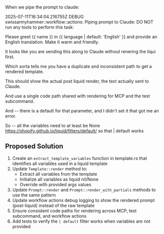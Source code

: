 When we pipe the prompt to claude:


2025-07-11T16:34:04.216755Z DEBUG swissarmyhammer::workflow::actions: Piping prompt to Claude:
DO NOT run any tools to perform this task:

Please greet {{ name }} in {{ language | default: 'English' }} and provide an English translation. Make it warm and friendly.


It looks like you are sending this along to Claude without renering the liqui first.

Which sorta tells me you have a duplicate and inconsistent path to get a rendered template.

This should show the actual post liquid render, the text actually sent to Claude.

And use a single code path shared with rendering for MCP and the test subcommand.

And -- there is a default for that parameter, and I didn't set it that got me an error.

So -- all the variables need to at least be None https://shopify.github.io/liquid/filters/default/ so that | default works

## Proposed Solution

1. Create an `extract_template_variables` function in template.rs that identifies all variables used in a liquid template
2. Update `Template::render` method to:
   - Extract all variables from the template
   - Initialize all variables as liquid nil/None
   - Override with provided args values
3. Update `Prompt::render` and `Prompt::render_with_partials` methods to use the same pattern
4. Update workflow actions debug logging to show the rendered prompt (post-liquid) instead of the raw template
5. Ensure consistent code paths for rendering across MCP, test subcommand, and workflow actions
6. Add tests to verify the `| default` filter works when variables are not provided
